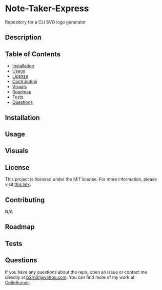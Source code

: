 # Note-Taker-Express
Repository for a CLI SVG logo generator

## Description



## Table of Contents

- [Installation](#installation)
- [Usage](#usage)
- [License](#license)
- [Contributing](#contributing)
- [Visuals](#visuals)
- [Roadmap](#roadmap)
- [Tests](#tests)
- [Questions](#questions)

## Installation


## Usage


## Visuals


## License
This project is licensed under the MIT license. For more information, please visit [this link](https://opensource.org/licenses/MIT).

## Contributing
N/A

## Roadmap


## Tests


## Questions

If you have any questions about the repo, open an issue or contact me directly at b2rn3r@yahoo.com. You can find more of my work at [ColinBurner](https://github.com/ColinBurner/).